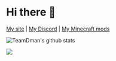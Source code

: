 # Hi there 👋

[My site](https://teamdman.ca/) | [My Discord](https://discord.gg/wgMQVxHcSR) | [My Minecraft mods](https://www.curseforge.com/members/teamdman/projects)

<!-- Inspired by https://github.com/moepoi -->
![TeamDman's github stats](https://bad-apple-github-readme.vercel.app/api?show_bg=1&username=TeamDman)



<!--
**TeamDman/TeamDman** is a ✨ _special_ ✨ repository because its `README.md` (this file) appears on your GitHub profile.

Here are some ideas to get you started:

- 🔭 I’m currently working on ...
- 🌱 I’m currently learning ...
- 👯 I’m looking to collaborate on ...
- 🤔 I’m looking for help with ...
- 💬 Ask me about ...
- 📫 How to reach me: ...
- 😄 Pronouns: ...
- ⚡ Fun fact: ...
-->

![](https://komarev.com/ghpvc/?username=TeamDman)
<!-- neat: https://github.com/laundmo -->
